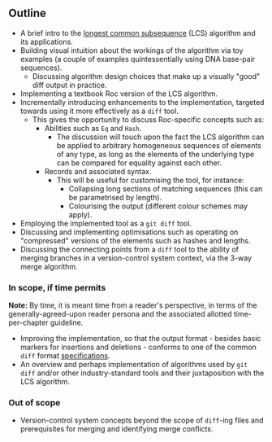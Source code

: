 ---
---

## Outline
- A brief intro to the [longest common subsequence](https://en.wikipedia.org/wiki/Longest_common_subsequence#Print_the_diff) (LCS) algorithm and its applications.
- Building visual intuition about the workings of the algorithm via toy examples (a couple of examples quintessentially using DNA base-pair sequences).
  - Discussing algorithm design choices that make up a visually "good" diff output in practice.
- Implementing a textbook Roc version of the LCS algorithm.
- Incrementally introducing enhancements to the implementation, targeted towards using it more effectively as a `diff` tool.
  - This gives the opportunity to discuss Roc-specific concepts such as:
    - Abilities such as `Eq` and `Hash`.
      - The discussion will touch upon the fact the LCS algorithm can be applied to arbitrary homogeneous sequences of elements of any type, as long as the elements of the underlying type can be compared for equality against each other.
    - Records and associated syntax.
      - This will be useful for customising the tool, for instance:
        - Collapsing long sections of matching sequences (this can be parametrised by length).
        - Colourising the output (different colour schemes may apply).
- Employing the implemented tool as a `git diff` tool.
- Discussing and implementing optimisations such as operating on "compressed" versions of the elements such as hashes and lengths.
- Discussing the connecting points from a `diff` tool to the ability of merging branches in a version-control system context, via the 3-way merge algorithm.

### In scope, if time permits

**Note:** By time, it is meant time from a reader's perspective, in terms of the generally-agreed-upon reader persona and the associated allotted time-per-chapter guideline.

- Improving the implementation, so that the output format - besides basic markers for insertions and deletions - conforms to one of the common `diff` format [specifications](https://www.math.utah.edu/docs/info/diff_3.html).
- An overview and perhaps implementation of algorithms used by `git diff` and/or other industry-standard tools and their juxtaposition with the LCS algorithm.

### Out of scope
- Version-control system concepts beyond the scope of `diff`-ing files and prerequisites for merging and identifying merge conflicts.
